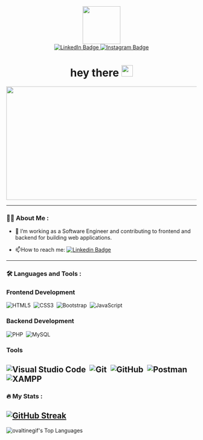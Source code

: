 <div id="header" align="center">
  <img src="https://media.giphy.com/media/v1.Y2lkPTc5MGI3NjExNjNhNTI1MGRqb3o4c3Vnb2s1MHJ3bjVlMTNrOHc3bG1jNWxkdmF1ciZlcD12MV9naWZzX3NlYXJjaCZjdD1n/cruO3FTeoAxjiTVxPW/giphy.gif" width="100"/>
  
  <div id="badges">
  <a href="https://www.linkedin.com/in/muhammaddzakyhamid/">
    <img src="https://img.shields.io/badge/LinkedIn-blue?style=for-the-badge&logo=linkedin&logoColor=white" alt="LinkedIn Badge"/>
  </a>
  <a href="https://www.instagram.com/humantly_/?hl=id">
    <img src="https://img.shields.io/badge/Instagram-red?logo=instagram&logoColor=white&style=for-the-badge" alt="Instagram Badge"/>
  </a>
  </div>
  
  <img src="https://komarev.com/ghpvc/?username=ovaltinegif&style=flat-square&color=blue" alt=""/>
  
  <h1>
  hey there
  <img src="https://media.giphy.com/media/hvRJCLFzcasrR4ia7z/giphy.gif" width="30px"/>
  </h1>
  
</div>

<div align="center">
  <img src="https://media4.giphy.com/media/v1.Y2lkPTc5MGI3NjExeWMwcW12c21xemhuc25kcWJ1dTZpejRrdHdrYmZnMHdwM2Fzcnk0OSZlcD12MV9pbnRlcm5hbF9naWZfYnlfaWQmY3Q9Zw/AhJ8pSzwyI7fl5Jl8m/giphy.gif" width="600" height="300"/>
</div>

----

### :man_technologist: About Me :
- :telescope: I’m working as a Software Engineer and contributing to frontend and backend for building web applications.

- :mailbox:How to reach me: [![Linkedin Badge](https://img.shields.io/badge/-Hamid-blue?style=flat&logo=Linkedin&logoColor=white)](https://www.linkedin.com/in/muhammaddzakyhamid/)

----

### :hammer_and_wrench: Languages and Tools :

### Frontend Development

![HTML5](https://img.shields.io/badge/html5-%23E34F26.svg?style=for-the-badge&logo=html5&logoColor=white)&nbsp;
![CSS3](https://img.shields.io/badge/css3-%231572B6.svg?style=for-the-badge&logo=css3&logoColor=white)&nbsp;
![Bootstrap](https://img.shields.io/badge/bootstrap-%23563D7C.svg?style=for-the-badge&logo=bootstrap&logoColor=white)&nbsp;
![JavaScript](https://img.shields.io/badge/javascript-%23323330.svg?style=for-the-badge&logo=javascript&logoColor=%23F7DF1E)&nbsp;

### Backend Development

![PHP](https://img.shields.io/badge/php-%23777BB4.svg?style=for-the-badge&logo=php&logoColor=white)&nbsp;
![MySQL](https://img.shields.io/badge/mysql-%234479a1.svg?logo=mysql&logoColor=white&style=for-the-badge)&nbsp;

### Tools

![Visual Studio Code](https://img.shields.io/badge/visual%20studio%20code-%230078d7.svg?logo=visual-studio-code&logoColor=white&style=for-the-badge)&nbsp;
![Git](https://img.shields.io/badge/git-%23F05033.svg?style=for-the-badge&logo=git&logoColor=white)&nbsp;
![GitHub](https://img.shields.io/badge/github-%23121011.svg?style=for-the-badge&logo=github&logoColor=white)&nbsp;
![Postman](https://img.shields.io/badge/Postman-FF6C37?style=for-the-badge&logo=postman&logoColor=white)&nbsp;
![XAMPP](https://img.shields.io/badge/XAMPP-%2300BFC3.svg?style=for-the-badge&logo=xampp&logoColor=white)&nbsp;
----

### :fire: My Stats :
[![GitHub Streak](https://github-readme-streak-stats.herokuapp.com?user=ovaltinegif&theme=bear&exclude_days=Tue)](https://git.io/streak-stats)
----
![ovaltinegif's Top Languages](https://github-readme-stats.vercel.app/api/top-langs/?username=ovaltinegif&theme=bear&show_icons=true&hide_border=false&layout=compact)